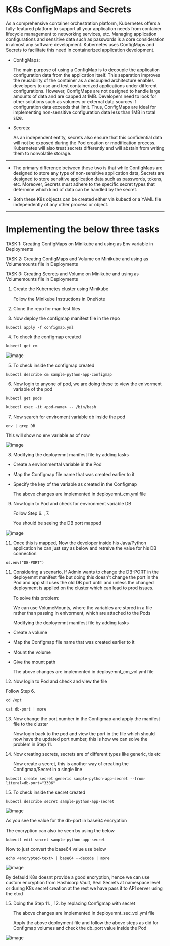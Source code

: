 # K8s ConfigMaps and Secrets   
             
As a comprehensive container orchestration platform, Kubernetes offers a fully-featured platform to support all your application needs from container lifecycle management to networking services, etc. Managing application configurations and sensitive data such as passwords is a core consideration in almost any software development. Kubernetes uses ConfigMaps and Secrets to facilitate this need in containerized application development.

- ConfigMaps: 
  
  The main purpose of using a ConfigMap is to decouple the application configuration data from the application itself. This separation improves the reusability of the container as a decoupled architecture enables developers to use and test containerized applications under different configurations. However, ConfigMaps are not designed to handle large amounts of data and are capped at 1MB. Developers need to look for other solutions such as volumes or external data sources if configuration data exceeds that limit. Thus, ConfigMaps are ideal for implementing non-sensitive configuration data less than 1MB in total size.


- Secrets:
  
  As an independent entity, secrets also ensure that this confidential data will not be exposed during the Pod creation or modification process. Kubernetes will also treat secrets differently and will abstain from writing them to nonvolatile storage. 

---

- The primary difference between these two is that while ConfigMaps are designed to store any type of non-sensitive application data, Secrets are designed to store sensitive application data such as passwords, tokens, etc. Moreover, Secrets must adhere to the specific secret types that determine which kind of data can be handled by the secret.

- Both these K8s objects can be created either via kubectl or a YAML file independently of any other process or object.

---

# Implementing the below three tasks 

TASK 1: Creating ConfigMaps on  Minikube and using as Env variable in Deployments

TASK 2: Creating ConfigMaps and Volume on  Minikube and using as Volumemounts file in Deployments

TASK 3: Creating Secrets and Volume on  Minikube and using as Volumemounts file in Deployments


1. Create the Kubernetes cluster using Minikube 

    Follow the Minikube Instructions in OneNote 


2. Clone the repo for manifest files


3. Now deploy the configmap manifest file in the repo 
```
kubectl apply -f configmap.yml
```

4. To check the configmap created 
```
kubectl get cm
```

![image](https://github.com/Pavan-1997/K8s_ConfigMaps_Secrets/assets/32020205/e2ce82b6-3a85-4390-8de7-40b4bf05c595)


5. To check inside the configmap created 
```
kubectl describe cm sample-python-app-configmap
```

6. Now login to anyone of pod, we are doing these to view the enivorment variable of the pod
```
kubectl get pods
```
```
kubectl exec -it <pod-name> -- /bin/bash
```

7. Now search for enviroment variable db inside the pod
```
env | grep DB
```
  This will show no env variable as of now
  
![image](https://github.com/Pavan-1997/K8s_ConfigMaps_Secrets/assets/32020205/68a83562-db06-4565-bc63-b0de6d6b6807)

8. Modifying the deployemnt manifest file by adding tasks 

- Create a environmental variable in the Pod
- Map the Configmap file name that was created earlier to it 
- Specify the key of the variable as created in the Configmap

    The above changes are implemented in deployemnt_cm.yml file 


9. Now login to Pod and check for environment variable DB

    Follow Step 6. , 7.
    
    You should be seeing the DB port mapped

![image](https://github.com/Pavan-1997/K8s_ConfigMaps_Secrets/assets/32020205/27ee85f9-98d0-4351-9834-d3b2ef0b0eaa)


11. Once this is mapped, Now the developer inside his Java/Python application he can just say as below and retreive the value for his DB connection
```
os.env("DB-PORT") 
```

11. Considering a scenario, If Admin wants to change the DB-PORT in the deployemnt manifest file but doing this doesn't change the port in the Pod and app still uses the old DB port untill and unless the changed deployment is applied on the cluster which can lead to prod issues.

    To solve this problem: 

    We can use VolumeMounts, where the variables are stored in a file rather than passing in enivorment, which are attached to the Pods  

    Modifying the deployemnt manifest file by adding tasks 

- Create a volume
- Map the Configmap file name that was created earlier to it
- Mount the volume
- Give the mount path 

    The above changes are implemented in deployemnt_cm_vol.yml file 


12. Now login to Pod and check and view the file 

Follow Step 6. 
```
cd /opt
```
```
cat db-port | more
```

13. Now change the port number in the Configmap and apply the manifest file to the cluster 

    Now login back to the pod and view the port in the file which should now have the updated port number, this is how we can solve the problem in Step 11.


14. Now creating secrets, secrets are of different types like generic, tls etc

    Now create a secret, this is another way of creating the Configmap/Secret in a single line
```
kubectl create secret generic sample-python-app-secret --from-literal=db-port="3306"
```

15. To check inside the secret created 
```
kubectl describe secret sample-python-app-secret
```

![image](https://github.com/Pavan-1997/K8s_ConfigMaps_Secrets/assets/32020205/b35f526b-b0c1-4cbd-9c44-d9694aceee2f)

   As you see the value for the db-port in base64 encryption

   The encryption can also be seen by using the below 
```
kubectl edit secret sample-python-app-secret
```
   Now to just convert the base64 value use below
```
echo <encrypted-text> | base64 --decode | more
```

![image](https://github.com/Pavan-1997/K8s_ConfigMaps_Secrets/assets/32020205/afd0d4f0-d7e2-4176-85e9-a29d33867da5)

   By defauld K8s doesnt provide a good encryption, hence we can use custom encryption from Hashicorp Vault, Seal Secrets at namespace level or during K8s secret creation at the rest we have pass it to API server using the etcd


15. Doing the Step 11. , 12. by replacing Configmap with secret

    The above changes are implemented in deployemnt_sec_vol.yml file 
    
    Apply the above deployment file and follow the above steps as did for Configmap volumes and check the db_port value inside the Pod

![image](https://github.com/Pavan-1997/K8s_ConfigMaps_Secrets/assets/32020205/00b8d9e3-1f93-4d3d-9f34-2357042495fb)

